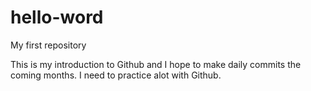 # hello-word
My first repository

This is my introduction to Github and I hope to make daily commits the coming months. I need to practice alot with Github.
